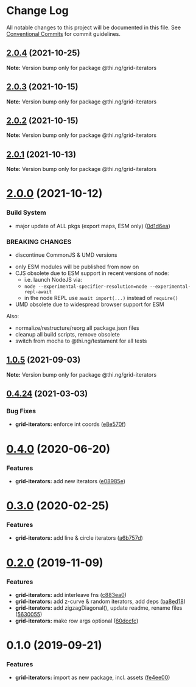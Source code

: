 # Change Log

All notable changes to this project will be documented in this file.
See [Conventional Commits](https://conventionalcommits.org) for commit guidelines.

## [2.0.4](https://github.com/thi-ng/umbrella/compare/@thi.ng/grid-iterators@2.0.3...@thi.ng/grid-iterators@2.0.4) (2021-10-25)

**Note:** Version bump only for package @thi.ng/grid-iterators





## [2.0.3](https://github.com/thi-ng/umbrella/compare/@thi.ng/grid-iterators@2.0.2...@thi.ng/grid-iterators@2.0.3) (2021-10-15)

**Note:** Version bump only for package @thi.ng/grid-iterators





## [2.0.2](https://github.com/thi-ng/umbrella/compare/@thi.ng/grid-iterators@2.0.1...@thi.ng/grid-iterators@2.0.2) (2021-10-15)

**Note:** Version bump only for package @thi.ng/grid-iterators





## [2.0.1](https://github.com/thi-ng/umbrella/compare/@thi.ng/grid-iterators@2.0.0...@thi.ng/grid-iterators@2.0.1) (2021-10-13)

**Note:** Version bump only for package @thi.ng/grid-iterators





# [2.0.0](https://github.com/thi-ng/umbrella/compare/@thi.ng/grid-iterators@1.0.5...@thi.ng/grid-iterators@2.0.0) (2021-10-12)


### Build System

* major update of ALL pkgs (export maps, ESM only) ([0d1d6ea](https://github.com/thi-ng/umbrella/commit/0d1d6ea9fab2a645d6c5f2bf2591459b939c09b6))


### BREAKING CHANGES

* discontinue CommonJS & UMD versions

- only ESM modules will be published from now on
- CJS obsolete due to ESM support in recent versions of node:
  - i.e. launch NodeJS via:
  - `node --experimental-specifier-resolution=node --experimental-repl-await`
  - in the node REPL use `await import(...)` instead of `require()`
- UMD obsolete due to widespread browser support for ESM

Also:
- normalize/restructure/reorg all package.json files
- cleanup all build scripts, remove obsolete
- switch from mocha to @thi.ng/testament for all tests






##  [1.0.5](https://github.com/thi-ng/umbrella/compare/@thi.ng/grid-iterators@1.0.4...@thi.ng/grid-iterators@1.0.5) (2021-09-03) 

**Note:** Version bump only for package @thi.ng/grid-iterators 

##  [0.4.24](https://github.com/thi-ng/umbrella/compare/@thi.ng/grid-iterators@0.4.23...@thi.ng/grid-iterators@0.4.24) (2021-03-03) 

###  Bug Fixes 

- **grid-iterators:** enforce int coords ([e8e570f](https://github.com/thi-ng/umbrella/commit/e8e570fa57640569554084a846cbde54966c0b06)) 

#  [0.4.0](https://github.com/thi-ng/umbrella/compare/@thi.ng/grid-iterators@0.3.17...@thi.ng/grid-iterators@0.4.0) (2020-06-20) 

###  Features 

- **grid-iterators:** add new iterators ([e08985e](https://github.com/thi-ng/umbrella/commit/e08985ee07a2bc449e4f2126191a96261ef6dfb0)) 

#  [0.3.0](https://github.com/thi-ng/umbrella/compare/@thi.ng/grid-iterators@0.2.3...@thi.ng/grid-iterators@0.3.0) (2020-02-25) 

###  Features 

- **grid-iterators:** add line & circle iterators ([a6b757d](https://github.com/thi-ng/umbrella/commit/a6b757dd350e46404bfd2f82e58d8a3bc2c5b133)) 

#  [0.2.0](https://github.com/thi-ng/umbrella/compare/@thi.ng/grid-iterators@0.1.0...@thi.ng/grid-iterators@0.2.0) (2019-11-09) 

###  Features 

- **grid-iterators:** add interleave fns ([c883ea0](https://github.com/thi-ng/umbrella/commit/c883ea03d9a37698533d981a96f7122828731364)) 
- **grid-iterators:** add z-curve & random iterators, add deps ([ba8ed18](https://github.com/thi-ng/umbrella/commit/ba8ed18cd84db77ccb35ed95586c66151cf1d690)) 
- **grid-iterators:** add zigzagDiagonal(), update readme, rename files ([5630055](https://github.com/thi-ng/umbrella/commit/56300557f395698f82b453c79956ada72726444a)) 
- **grid-iterators:** make row args optional ([60dccfc](https://github.com/thi-ng/umbrella/commit/60dccfcb0ba1d731eeecd4c12433d44b5491e7a7)) 

#  0.1.0 (2019-09-21) 

###  Features 

- **grid-iterators:** import as new package, incl. assets ([fe4ee00](https://github.com/thi-ng/umbrella/commit/fe4ee00))
